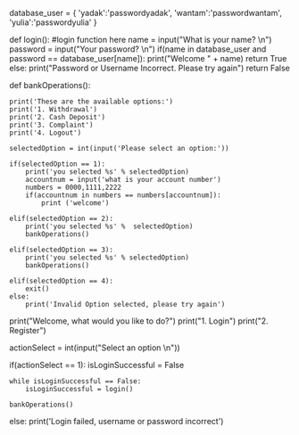 database_user = {
   'yadak':'passwordyadak',
    'wantam':'passwordwantam',
    'yulia':'passwordyulia'
}

def login():
    #login function here
    name = input("What is your name? \n")
    password = input("Your password? \n")
    if(name in database_user and password == database_user[name]):
        print("Welcome " + name)
        return True
    else:
        print("Password or Username Incorrect. Please try again")
        return False


def bankOperations():
    
    print('These are the available options:')
    print('1. Withdrawal')
    print('2. Cash Deposit')
    print('3. Complaint')
    print('4. Logout')

    selectedOption = int(input('Please select an option:'))
            
    if(selectedOption == 1):
        print('you selected %s' % selectedOption)
        accountnum = input('what is your account number')
        numbers = 0000,1111,2222
        if(accountnum in numbers == numbers[accountnum]):
            print ('welcome')
                
    elif(selectedOption == 2):
        print('you selected %s' %  selectedOption)
        bankOperations()
                
    elif(selectedOption == 3):
        print('you selected %s' % selectedOption)
        bankOperations()

    elif(selectedOption == 4):
        exit()   
    else:
        print('Invalid Option selected, please try again')


print("Welcome, what would you like to do?")
print("1. Login")
print("2. Register")

actionSelect = int(input("Select an option \n"))

if(actionSelect == 1):
    isLoginSuccessful = False

    while isLoginSuccessful == False:
        isLoginSuccessful = login()

    bankOperations()
            
else:
    print('Login failed, username or password incorrect')

    

